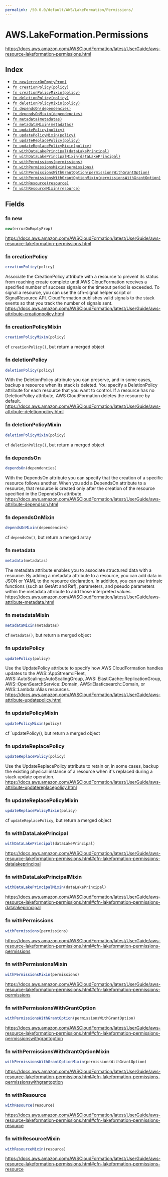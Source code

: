 ```yaml
---
permalink: /50.0.0/default/AWS/LakeFormation/Permissions/
---
```


# AWS.LakeFormation.Permissions

https://docs.aws.amazon.com/AWSCloudFormation/latest/UserGuide/aws-resource-lakeformation-permissions.html

## Index

* [`fn new(errorOnEmptyProp)`](#fn-new)
* [`fn creationPolicy(policy)`](#fn-creationpolicy)
* [`fn creationPolicyMixin(policy)`](#fn-creationpolicymixin)
* [`fn deletionPolicy(policy)`](#fn-deletionpolicy)
* [`fn deletionPolicyMixin(policy)`](#fn-deletionpolicymixin)
* [`fn dependsOn(dependencies)`](#fn-dependson)
* [`fn dependsOnMixin(dependencies)`](#fn-dependsonmixin)
* [`fn metadata(metadatas)`](#fn-metadata)
* [`fn metadataMixin(metadatas)`](#fn-metadatamixin)
* [`fn updatePolicy(policy)`](#fn-updatepolicy)
* [`fn updatePolicyMixin(policy)`](#fn-updatepolicymixin)
* [`fn updateReplacePolicy(policy)`](#fn-updatereplacepolicy)
* [`fn updateReplacePolicyMixin(policy)`](#fn-updatereplacepolicymixin)
* [`fn withDataLakePrincipal(dataLakePrincipal)`](#fn-withdatalakeprincipal)
* [`fn withDataLakePrincipalMixin(dataLakePrincipal)`](#fn-withdatalakeprincipalmixin)
* [`fn withPermissions(permissions)`](#fn-withpermissions)
* [`fn withPermissionsMixin(permissions)`](#fn-withpermissionsmixin)
* [`fn withPermissionsWithGrantOption(permissionsWithGrantOption)`](#fn-withpermissionswithgrantoption)
* [`fn withPermissionsWithGrantOptionMixin(permissionsWithGrantOption)`](#fn-withpermissionswithgrantoptionmixin)
* [`fn withResource(resource)`](#fn-withresource)
* [`fn withResourceMixin(resource)`](#fn-withresourcemixin)

## Fields

### fn new

```ts
new(errorOnEmptyProp)
```

https://docs.aws.amazon.com/AWSCloudFormation/latest/UserGuide/aws-resource-lakeformation-permissions.html

### fn creationPolicy

```ts
creationPolicy(policy)
```

Associate the CreationPolicy attribute with a resource to prevent its status from reaching create complete until AWS CloudFormation receives a specified number of success signals or the timeout period is exceeded. To signal a resource, you can use the cfn-signal helper script or SignalResource API. CloudFormation publishes valid signals to the stack events so that you track the number of signals sent. 
https://docs.aws.amazon.com/AWSCloudFormation/latest/UserGuide/aws-attribute-creationpolicy.html

### fn creationPolicyMixin

```ts
creationPolicyMixin(policy)
```

cf `creationPolicy()`, but return a merged object

### fn deletionPolicy

```ts
deletionPolicy(policy)
```

With the DeletionPolicy attribute you can preserve, and in some cases, backup a resource when its stack is deleted. You specify a DeletionPolicy attribute for each resource that you want to control. If a resource has no DeletionPolicy attribute, AWS CloudFormation deletes the resource by default. 
https://docs.aws.amazon.com/AWSCloudFormation/latest/UserGuide/aws-attribute-deletionpolicy.html

### fn deletionPolicyMixin

```ts
deletionPolicyMixin(policy)
```

cf `deletionPolicy()`, but return a merged object

### fn dependsOn

```ts
dependsOn(dependencies)
```

With the DependsOn attribute you can specify that the creation of a specific resource follows another. When you add a DependsOn attribute to a resource, that resource is created only after the creation of the resource specified in the DependsOn attribute. 
https://docs.aws.amazon.com/AWSCloudFormation/latest/UserGuide/aws-attribute-dependson.html

### fn dependsOnMixin

```ts
dependsOnMixin(dependencies)
```

cf `dependsOn()`, but return a merged array

### fn metadata

```ts
metadata(metadatas)
```

The metadata attribute enables you to associate structured data with a resource. By adding a metadata attribute to a resource, you can add data in JSON or YAML to the resource declaration. In addition, you can use intrinsic functions (such as GetAtt and Ref), parameters, and pseudo parameters within the metadata attribute to add those interpreted values. 
https://docs.aws.amazon.com/AWSCloudFormation/latest/UserGuide/aws-attribute-metadata.html

### fn metadataMixin

```ts
metadataMixin(metadatas)
```

cf `metadata()`, but return a merged object

### fn updatePolicy

```ts
updatePolicy(policy)
```

Use the UpdatePolicy attribute to specify how AWS CloudFormation handles updates to the AWS::AppStream::Fleet, AWS::AutoScaling::AutoScalingGroup, AWS::ElastiCache::ReplicationGroup, AWS::OpenSearchService::Domain, AWS::Elasticsearch::Domain, or AWS::Lambda::Alias resources. 
https://docs.aws.amazon.com/AWSCloudFormation/latest/UserGuide/aws-attribute-updatepolicy.html

### fn updatePolicyMixin

```ts
updatePolicyMixin(policy)
```

cf `updatePolicy(), but return a merged object

### fn updateReplacePolicy

```ts
updateReplacePolicy(policy)
```

Use the UpdateReplacePolicy attribute to retain or, in some cases, backup the existing physical instance of a resource when it's replaced during a stack update operation. 
https://docs.aws.amazon.com/AWSCloudFormation/latest/UserGuide/aws-attribute-updatereplacepolicy.html

### fn updateReplacePolicyMixin

```ts
updateReplacePolicyMixin(policy)
```

cf `updateReplacePolicy`, but return a merged object

### fn withDataLakePrincipal

```ts
withDataLakePrincipal(dataLakePrincipal)
```

https://docs.aws.amazon.com/AWSCloudFormation/latest/UserGuide/aws-resource-lakeformation-permissions.html#cfn-lakeformation-permissions-datalakeprincipal

### fn withDataLakePrincipalMixin

```ts
withDataLakePrincipalMixin(dataLakePrincipal)
```

https://docs.aws.amazon.com/AWSCloudFormation/latest/UserGuide/aws-resource-lakeformation-permissions.html#cfn-lakeformation-permissions-datalakeprincipal

### fn withPermissions

```ts
withPermissions(permissions)
```

https://docs.aws.amazon.com/AWSCloudFormation/latest/UserGuide/aws-resource-lakeformation-permissions.html#cfn-lakeformation-permissions-permissions

### fn withPermissionsMixin

```ts
withPermissionsMixin(permissions)
```

https://docs.aws.amazon.com/AWSCloudFormation/latest/UserGuide/aws-resource-lakeformation-permissions.html#cfn-lakeformation-permissions-permissions

### fn withPermissionsWithGrantOption

```ts
withPermissionsWithGrantOption(permissionsWithGrantOption)
```

https://docs.aws.amazon.com/AWSCloudFormation/latest/UserGuide/aws-resource-lakeformation-permissions.html#cfn-lakeformation-permissions-permissionswithgrantoption

### fn withPermissionsWithGrantOptionMixin

```ts
withPermissionsWithGrantOptionMixin(permissionsWithGrantOption)
```

https://docs.aws.amazon.com/AWSCloudFormation/latest/UserGuide/aws-resource-lakeformation-permissions.html#cfn-lakeformation-permissions-permissionswithgrantoption

### fn withResource

```ts
withResource(resource)
```

https://docs.aws.amazon.com/AWSCloudFormation/latest/UserGuide/aws-resource-lakeformation-permissions.html#cfn-lakeformation-permissions-resource

### fn withResourceMixin

```ts
withResourceMixin(resource)
```

https://docs.aws.amazon.com/AWSCloudFormation/latest/UserGuide/aws-resource-lakeformation-permissions.html#cfn-lakeformation-permissions-resource